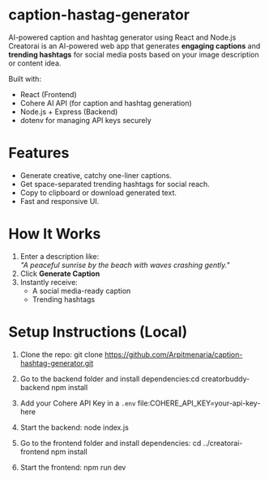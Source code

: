# caption-hastag-generator
AI-powered caption and hashtag generator using React and Node.js
Creatorai is an AI-powered web app that generates **engaging captions** and **trending hashtags** for social media posts based on your image description or content idea.

Built with:
-  React (Frontend)
-  Cohere AI API (for caption and hashtag generation)
-  Node.js + Express (Backend)
-  dotenv for managing API keys securely

# Features

- Generate creative, catchy one-liner captions.
- Get space-separated trending hashtags for social reach.
- Copy to clipboard or download generated text.
- Fast and responsive UI.

# How It Works

1. Enter a description like:  
   _"A peaceful sunrise by the beach with waves crashing gently."_
2. Click **Generate Caption**
3. Instantly receive:
   -  A social media-ready caption
   -  Trending hashtags

# Setup Instructions (Local)

1. Clone the repo: git clone https://github.com/Arpitmenaria/caption-hashtag-generator.git
 
2. Go to the backend folder and install dependencies:cd creatorbuddy-backend npm install
 
3. Add your Cohere API Key in a `.env` file:COHERE_API_KEY=your-api-key-here

4. Start the backend: node index.js
   
5. Go to the frontend folder and install dependencies: cd ../creatorai-frontend npm install

6. Start the frontend: npm run dev
   

